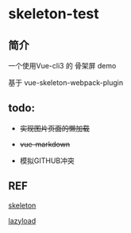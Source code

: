 # skeleton-test

## 简介

一个使用Vue-cli3 的 骨架屏 demo 

基于 vue-skeleton-webpack-plugin

## todo:

-  ~~实现图片页面的懒加载~~

- ~~vue-markdown~~

- 模拟GITHUB冲突

## REF

[skeleton](https://www.jianshu.com/p/cb5717c5948f)

[lazyload](https://www.cnblogs.com/xyyt/p/7650539.html)
